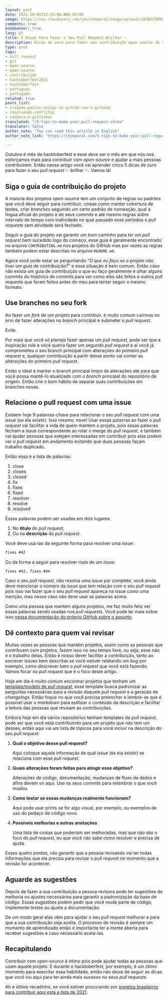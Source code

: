 ```yaml
---
layout: post
date: 2021-10-05T22:15:06.000-03:00
image: https://res.cloudinary.com/jesstemporal/image/upload/v1640370040/covers/variados_aanizj.png
comments: true
bookbanner: true
lang: pt
title: 5 Dicas Para Fazer o Seu Pull Request Brilhar ✨
description: Dicas de ouro para fazer uma contribuição open-source de sucesso
type: post
tags:
- pull request
- git
- open source
- open-source
- contribuição
- hacktoberfest2021
- hacktoberfest
- portugues
- português
related: true
posts_list:
- criando-pastas-vazias-no-github-com-o-gitkeep
- resolvendo-conflitos
- conheca-o-gitfichas
translated: "/5-tips-to-make-your-pull-request-shine"
translator: false
author_note: "You can read this article in English"
author_note_link: "https://jtemporal.com/5-tips-to-make-your-pull-request-shine"

---
```

Outubro é mês de hacktoberfest e esse deve ser o mês em que nós nos esforçamos mais para contribuir com _open-source_ e ajudar a mais pessoas contribuírem. Então nesse artigo você vai aprender cinco 5 dicas de ouro para fazer o seu _pull request_ ✨ brilhar ✨. Vamos lá!

## Siga o guia de contribuição do projeto

A maioria dos projetos _open-source_ tem um conjunto de regras ou padrões que você deve seguir para contribuir, coisas como manter cobertura de testes, criar _branches_ seguindo um certo padrão de nomeação, qual a língua oficial do projeto e de seus _commits_ e até mesmo regras sobre intervalo de tempo com inatividade no qual passado esse períodos o _pull requests_ sem atividade será fechado.

Seguir o guia do projeto vai garantir um bom caminho para ter um _pull request_ bem sucedido logo do começo, esse guia é geralmente encontrado no arquivo `CONTRIBUTING.md` nos projetos do GitHub mas por vezes as regras também podem estar descritas no arquivo `README.md`.

Agora você pode estar se perguntando _“O que eu faço se o projeto não tiver um guia de contribuição?”_ e essa situação é bem comum. Então caso não exista um guia de contribuição o que eu faço geralmente é olhar alguns commits do histórico de commits para ver como eles são feitos e outros pull requests que foram feitos antes do meu para tentar seguir o mesmo formato.

## Use branches no seu fork

Ao fazer um _fork_ de um projeto para contribuir, é muito comum cairmos no erro de fazer alterações no _branch_ principal e submeter o _pull request_.

Evite.

Por mais que você só planeje fazer apenas um _pull request_, pode ser que a inspiração role e você queira fazer um segundo _pull request_ e aí você já comprometeu o seu branch principal com alterações do primeiro _pull request_ e, qualquer contribuição a partir desse ponto vai conter as alterações do primeiro _pull request_.

Então o ideal é manter o branch principal limpo de alterações até para que você possa mantê-lo atualizado com o _branch_ principal do repositório de origem. Então crie o bom hábito de separar suas contribuições em branches novas.

## Relacione o pull request com uma issue

Existem hoje 9 palavras-chave para relacionar o seu _pull request_ com uma _issue_ (se ela existir). Isso mesmo, nove! Usar essas palavras ao fazer o _pull request_ vai facilitar a vida de quem mantém o projeto, pois essas palavras fecham a issue correspondente ao rolar o merge do _pull request_, e também vai ajudar pessoas que estejam interessadas em contribuir pois elas podem ver o _pull request_ em andamento evitando que duas pessoas façam trabalho duplicado.

Então essa é a lista de palavras:

1. close
2. closes
3. closed
4. fix
5. fixes
6. fixed
7. resolver
8. resolve
9. resolved

Essas palavras podem ser usadas em dois lugares:

1. No **título** do _pull request_;
2. Ou na **descrição** do _pull request_.

Você deve usá-las da seguinte forma para resolver uma _issue_:

```txt
fixes #42
```

Ou da forma a seguir para resolver mais de um _issue_:

```txt
fixes #42, fixes #44
```

Caso o seu _pull request_, não resolva uma issue por completo, você ainda deve mencionar o número da issue que tem relação com o seu _pull request_ pois isso vai fazer que o seu _pull request_ apareça na issue como uma menção, mas nesse caso não deve usar as palavras acima.

Como uma pessoa que mantem alguns projetos, me faz muito feliz ver essas palavras sendo usadas nos _pull requests_. Você pode ler mais sobre isso [nessa documentação do próprio GitHub sobre o assunto](https://docs.github.com/pt/issues/tracking-your-work-with-issues/linking-a-pull-request-to-an-issue#about-linked-issues-and-pull-requests0).

## Dê contexto para quem vai revisar

Muitas vezes as pessoas que mantêm projetos, assim como as pessoas que contribuem com projetos, fazem isso no seu tempo livre, ou seja, esse não é o trabalho delas. Então é nosso dever facilitar a contribuição, tanto ao escrever issues bem descritas se você estiver relatando um _bug_ por exemplo, como descrever bem o _pull request_ que você está fazendo. Vamos focar no _pull request_ que é o foco deste artigo.

Hoje em dia é muito comum encontrar projetos que tenham um [template/modelo de _pull request_](https://docs.github.com/pt/communities/using-templates-to-encourage-useful-issues-and-pull-requests/creating-a-pull-request-template-for-your-repository), esse template busca padronizar as perguntas necessárias para a revisão daquele _pull request_ e a geração de _changelogs_. Então foque no que você precisa preencher e lembre-se que é possível usar o _markdown_ para estilizar o conteúdo da descrição e facilitar a leitura das pessoas que revisam as contribuições.

Embora hoje em dia vários repositórios tenham templates de _pull request_, pode ser que você está contribuindo para um projeto que não tem um desses, então aqui vai um lista de tópicos para você incluir na descrição do seu _pull request:_

1. **Qual o objetivo desse pull request?**

   Aqui coloque aquela informação de qual _issue_ (se ela existir) se relaciona com esse _pull request_.
2. **Quais alterações foram feitas para atingir esse objetivo?**

   Alterações de código, documentação, mudanças de fluxo de dados e afins devem vir aqui. Use os seus _commits_ para relembrar o que você mudou.
3. **Como testar se essas mudanças realmente funcionam?**

   Aqui pode usar prints se for algo visual, por exemplo, ou exemplos de uso do pedaço de código novo.
4. **Possíveis melhorias e outras anotações**

   Uma lista de coisas que poderiam ser melhoradas, mas que não são o foco do _pull request_, ou que você não sabe como resolver e precisa de ajuda.

Esses quatro pontos, vão garantir que a pessoa revisando vai ter todas informações que ela precisa para revisar o _pull request_ no momento que a revisão for acontecer.

## Aguarde as sugestões

Depois de fazer a sua contribuição a pessoa revisora pode ter sugestões de melhoria ou ajustes necessários para garantir a padronização da base de código. Essas sugestões podem pedir que você mude parte de código, implemente testes ou ajuste a documentação.

De um modo geral elas vêm para ajudar o seu _pull request_ melhorar e para que a sua contribuição seja aceita. O processo de revisão é sempre um momento de aprendizado então é importante ter a mente aberta para receber sugestões e caso necessário acatá-las.

## Recapitulando

Contribuir com _open-source_ é ótimo pois pode ajudar todas as pessoas que usam aquele projeto. E durante o hacktoberfest, por exemplo, é um ótimo momento para exercitar essa habilidade, então não deixe de seguir as dicas que você viu aqui para ter ainda mais sucesso no seus _pull requests._

Ah e último recadinho, se você estiver procurando por [projetos brasileiros para contribuir aqui está a lista de 2021](https://jtemporal.com/projetos-brasileiros-para-fazer-pull-requests-nesse-hacktoberfest-2021/).